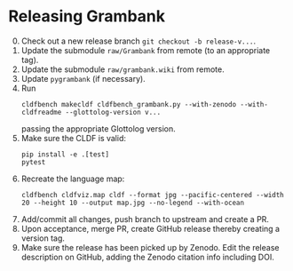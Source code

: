 # Releasing Grambank

0. Check out a new release branch `git checkout -b release-v...`.
1. Update the submodule `raw/Grambank` from remote (to an appropriate tag).
2. Update the submodule `raw/grambank.wiki` from remote.
3. Update `pygrambank` (if necessary).
4. Run
   ```shell
   cldfbench makecldf cldfbench_grambank.py --with-zenodo --with-cldfreadme --glottolog-version v...
   ```
   passing the appropriate Glottolog version.
5. Make sure the CLDF is valid:
   ```shell
   pip install -e .[test]
   pytest
   ```
6. Recreate the language map:
   ```shell
   cldfbench cldfviz.map cldf --format jpg --pacific-centered --width 20 --height 10 --output map.jpg --no-legend --with-ocean
   ```
7. Add/commit all changes, push branch to upstream and create a PR.
8. Upon acceptance, merge PR, create GitHub release thereby creating a version tag.
9. Make sure the release has been picked up by Zenodo. Edit the release description on GitHub,
   adding the Zenodo citation info including DOI.

